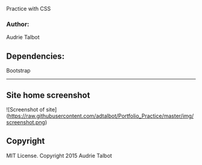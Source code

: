 Practice with CSS
<h3>Author:</h3>
Audrie Talbot

<h2>Dependencies:</h2>

Bootstrap


---------
## Site home screenshot

![Screenshot of site] (https://raw.githubusercontent.com/adtalbot/Portfolio_Practice/master/img/screenshot.png)


<h2>Copyright</h2>
MIT License. Copyright 2015  Audrie Talbot
